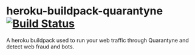 # heroku-buildpack-quarantyne [![Build Status](https://travis-ci.org/quarantyne/heroku-buildpack-quarantyne.svg?branch=master)](https://travis-ci.org/quarantyne/heroku-buildpack-quarantyne)
A heroku buildpack used to run your web traffic through Quarantyne and detect web fraud and bots.
